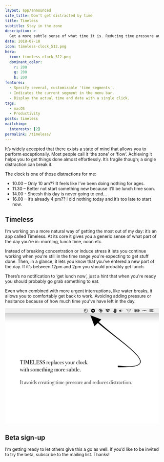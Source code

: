 ```yaml
---
layout: app/announced
site_title: Don't get distracted by time
title: Timeless
subtitle: Stay in the zone
description: >-
  Get a more subtle sense of what time it is. Reducing time pressure and distraction. Keeping you in the zone longer.
date: 2018-07-18
icon: timeless-clock_512.png
hero: 
  icon: timeless-clock_512.png
  dominant_color: 
    r: 200
    g: 200
    b: 200
features:
  - Specify several, customizable 'time segments'.
  - Indicates the current segment in the menu bar.
  - Display the actual time and date with a single click.
tags:
  - macOS
  - Productivity
posts: timeless
mailchimp: 
  interests: [2]
permalink: /timeless/
---
```


It’s widely accepted that there exists a state of mind that allows you to perform exceptionally. Most people call it ‘the zone’ or ‘flow’. Achieving it helps you to get things done almost effortlessly. It’s fragile though; a single distraction can break it.

The clock is one of those distractions for me:

* 10.00 – Only 10 am?? It feels like I’ve been doing nothing for ages.
* 11.30 – Better not start something new because it’ll be lunch time soon.
* 14.00 - Sheesh this day is never going to end…
* 16.00 – It’s already 4 pm?? I did nothing today and it’s too late to start now.

## Timeless

I’m working on a more natural way of getting the most out of my day: it’s an app called Timeless. At its core it gives you a generic sense of what part of the day you’re in: morning, lunch time, noon etc.

Instead of breaking concentration or induce stress it lets you continue working when you're still in the time range you're expecting to get stuff done. Then, in a glance, it lets you know that you’ve entered a new part of the day. If it’s between 12pm and 2pm you should probably get lunch. 

There’s no notification to ‘get lunch now’, just a hint that when you're ready you should probably go grab something to eat.

Even when combined with more urgent interruptions, like water breaks, it allows you to comfortably get back to work. Avoiding adding pressure or hesitance because of how much time you've have left in the day.

![A screenshot of Timeless menu bar icon](/assets/img/app/timeless-Promise@2x.jpg)

## Beta sign-up

I’m getting ready to let others give this a go as well. If you’d like to be invited to try the beta, subscribe to the mailing list. Thanks!

